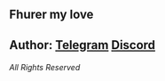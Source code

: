 ## Fhurer my love

Author: [Telegram](https://t.me/qwoe1x) [Discord](https://discordapp.com/users/852586781727916073)
---
###### All Rights Reserved

